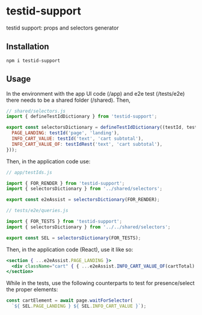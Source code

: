 # testid-support
testid support: props and selectors generator


## Installation

```shell
npm i testid-support
```

## Usage

In the environment with the app UI code (/app) and e2e test (/tests/e2e) there needs to be a shared folder (/shared). Then,

```js
// shared/selectors.js
import { defineTestIdDictionary } from 'testid-support';

export const selectorsDictionary = defineTestIdDictionary((testId, testIdRest) => ({
  PAGE_LANDING: testId('page', 'landing'),
  INFO_CART_VALUE: testId('text', 'cart subtotal'),
  INFO_CART_VALUE_OF: testIdRest('text', 'cart subtotal'),
}));
```

Then, in the application code use:
```js
// app/testIds.js

import { FOR_RENDER } from 'testid-support';
import { selectorsDictionary } from '../shared/selectors';

export const e2eAssist = selectorsDictionary(FOR_RENDER);

```

```js
// tests/e2e/queries.js

import { FOR_TESTS } from 'testid-support';
import { selectorsDictionary } from '../../shared/selectors';

export const SEL = selectorsDictionary(FOR_TESTS);

```

Then, in the application code (React), use it like so:

```jsx
<section { ...e2eAssist.PAGE_LANDING }>
  <div className="cart" { { ...e2eAssist.INFO_CART_VALUE_OF(cartTotal) } }>{ cartTotal }</div>
</section>
```

While in the tests, use the following counterparts to test for presence/select the proper elements:

```js
const cartElement = await page.waitForSelector(
  `${ SEL.PAGE_LANDING } ${ SEL.INFO_CART_VALUE }`);
```

